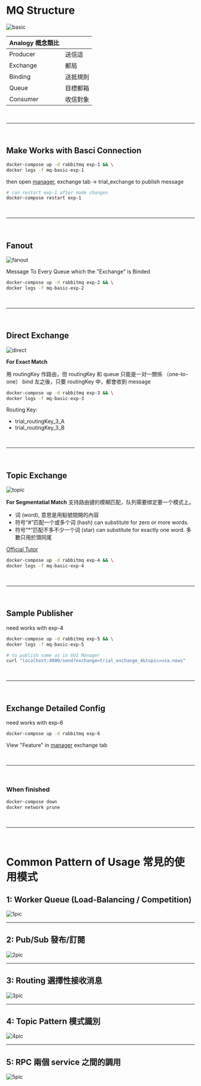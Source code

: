 # MQ Structure

![basic](./1_workout/_structure.png)

| Analogy 概念類比 |          |
| :--------------- | :------- |
| Producer         | 送信這   |
| Exchange         | 郵局     |
| Binding          | 送抵規則 |
| Queue            | 目標郵箱 |
| Consumer         | 收信對象 |

<br/>

---

<br/>

## Make Works with Basci Connection

```sh
docker-compose up -d rabbitmq exp-1 && \
docker logs -f mq-basic-exp-1
```

then open [manager](http://localhost:15672/), exchange tab -> trial_exchange to publish message

```sh
# can restart exp-1 after made changes
docker-compose restart exp-1
```

<br/>

---

<br/>

## Fanout

![fanout](./1_workout/_fanout.png)

Message To Every Queue which the "Exchange" is Binded

```sh
docker-compose up -d rabbitmq exp-2 && \
docker logs -f mq-basic-exp-2
```

<br/>

---

<br/>

## Direct Exchange

![direct](./1_workout/_direct.png)

**For Exact Match**

用 routingKey 作路由，但 routingKey 和 queue 只能是一对一關係 （one-to-one）
bind 左之後，只要 routingKey 中，都會收到 message

```sh
docker-compose up -d rabbitmq exp-3 && \
docker logs -f mq-basic-exp-3
```

Routing Key:

- trial_routingKey_3_A
- trial_routingKey_3_B

<br/>

---

<br/>

## Topic Exchange

![topic](./1_workout/_topic.png)

**For Segmentatial Match**
支持路由键的模糊匹配，队列需要绑定要一个模式上。

- 词 (word), 意思是用點號間開的內容
- 符号“#”匹配一个或多个词 (hash) can substitute for zero or more words.
- 符号“\*”匹配不多不少一个词 (star) can substitute for exactly one word. 多數只用於頭同尾

[Official Tutor](https://www.rabbitmq.com/tutorials/tutorial-five-python.html)

```sh
docker-compose up -d rabbitmq exp-4 && \
docker logs -f mq-basic-exp-4
```

<br/>

---

<br/>

## Sample Publisher

need works with exp-4

```sh
docker-compose up -d rabbitmq exp-5 && \
docker logs -f mq-basic-exp-5

# to publish same as in GUI Manager
curl "localhost:4000/send?exchange=trial_exchange_4&topic=usa.news"
```

<br/>

---

<br/>

## Exchange Detailed Config

need works with exp-6

```sh
docker-compose up -d rabbitmq exp-6
```

View "Feature" in [manager](http://localhost:15672/) exchange tab

<br/>

---

<br/>

### When finished

```sh
docker-compose down
docker network prune
```

<br/>

---

<br/>

# Common Pattern of Usage 常見的使用模式

## 1: Worker Queue (Load-Balancing / Competition)

![1pic](./_img/1-workerQueue.png)

---

## 2: Pub/Sub 發布/訂閱

![2pic](./_img/2-multiplePubSub.png)

---

## 3: Routing 選擇性接收消息

![3pic](./_img/3-routingSpecific.png)

---

## 4: Topic Pattern 模式識別

![4pic](./_img/4-routingByPattern.png)

---

## 5: RPC 兩個 service 之間的調用

![5pic](./_img/5-requestReply.png)